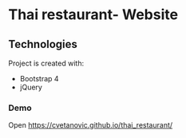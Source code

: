 # Thai restaurant- Website

## Technologies
Project is created with:
* Bootstrap 4
* jQuery

### Demo
Open https://cvetanovic.github.io/thai_restaurant/
